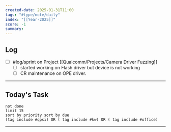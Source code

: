 ```yaml
---
created-date: 2025-01-31T11:00
tags: "#type/note/daily"
index: "[[Year-2025]]"
score: -1
summary:
---
```


## Log
- [ ] #log/sprint on Project [[Qualcomm/Projects/Camera Driver Fuzzing]]
	- [ ] started working on Flash driver but device is not working
	- [ ] CR maintenance on OPE driver.

---

## Today's Task

```tasks
not done
limit 15
sort by priority sort by due
(tag include #qpsi) OR ( tag include #kw) OR ( tag include #office)
```
---
